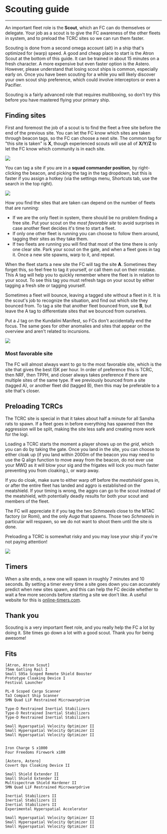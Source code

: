 # Scouting guide

---

An important fleet role is the **Scout**, which an FC can do themselves or delegate. Your job as a scout is to give the FC awareness of the other fleets in system, and to preload the TCRC sites so we can run them faster.

Scouting is done from a second omega account (alt) in a ship that's optimized for (warp) speed. A good and cheap place to start is the Atron Scout at the bottom of this guide. It can be trained in about 15 minutes on a fresh character. A more expensive but even faster option is the Astero. However, please understand that losing scout ships is common, especially early on. Once you have been scouting for a while you will likely discover your own scout ship preference, which could involve interceptors or even a Pacifier.

Scouting is a fairly advanced role that requires multiboxing, so don't try this before you have mastered flying your primary ship.

## Finding sites

First and foremost the job of a scout is to find the fleet a free site before the end of the previous site. You can let the FC know which sites are taken through beacon tags, so the FC can choose a next site. The common tag for "this site is taken" is **X**, though experienced scouts will use all of **X/Y/Z** to let the FC know which community is in each site.

![](taggingsite.png)

You can tag a site if you are in a **squad commander position**, by right-clicking the beacon, and picking the tag in the tag dropdown, but this is faster if you assign a hotkey (via the settings menu, Shortcuts tab, use the search in the top right).

![](tagginghotkey.png)

How you find the sites that are taken can depend on the number of fleets that are running:

- If we are the only fleet in system, there should be no problem finding a free site. Put your scout on the _most favorable site_ to avoid surprises in case another fleet decides it's time to start a fleet.
- If only one other fleet is running you can choose to follow them around, tagging their sites as they take them.
- If two fleets are running you will find that most of the time there is only one clear site. Park your scout on the gate, and when a fleet goes in tag it. Once a new site spawns, warp to it, and repeat.

When the fleet starts a new site the FC will tag the site **A**. Sometimes they forget this, so feel free to tag it yourself, or call them out on their mistake. This A tag will help you to quickly remember where the fleet is in relation to your scout. To see this tag you must refresh tags on your scout by either tagging a fresh site or tagging yourself.

Sometimes a fleet will bounce, leaving a tagged site without a fleet in it. It is the scout's job to recognize the situation, and find out which site they bounced from. To tag a site that another fleet bounced from, use **B**, but leave the A tag to differentiate sites that we bounced from ourselves.

Put a J tag on the Kundalini Manifest, so FCs don't accidentally end the focus. The same goes for other anomalies and sites that appear on the overview and aren't related to incursions.

![](taggedexample.png)

### Most favorable site

The FC will almost always want to go to the most favorable site, which is the site that gives the best ISK per hour. In order of preference this is TCRC, then NRF, then TPPH, and closer always takes preference if there are multiple sites of the same type. If we previously bounced from a site (tagged A), or another fleet did (tagged B), then this may be preferable to a site that's closer.


## Preloading TCRCs

The TCRC site is special in that it takes about half a minute for all Sansha rats to spawn. If a fleet goes in before everything has spawned then the aggression will be split, making the site less safe and creating more work for the logi.

Loading a TCRC starts the moment a player shows up on the _grid_, which you can do by taking the gate. Once you land in the site, you can choose to either cloak up (if you land within 2000m of the beacon you may need to use the Q align function to move away from the beacon, do not ever use your MWD as it will blow your sig and the frigates will lock you much faster preventing you from cloaking.), or warp away.

If you do cloak, make sure to either warp off before the _meatshield_ goes in, or after the entire fleet has landed and aggro is established on the meatshield. If your timing is wrong, the aggro can go to the scout instead of the meatshield, with potentially deadly results for both your scout and members of the fleet.

The FC will appreciate it if you tag the two _Schmaeels_ close to the MTAC factory (or Romi), and the only _Auga_ that spawns. Those two _Schmaeels_ in particular will respawn, so we do not want to shoot them until the site is done.

Preloading a TCRC is somewhat risky and you may lose your ship if you're not paying attention!

![](tcrc-x.png)


## Timers

When a site ends, a new one will spawn in roughly 7 minutes and 10 seconds. By setting a timer every time a site goes down you can accurately predict when new sites spawn, and this can help the FC decide whether to wait a few more seconds before starting a site we don't like. A useful website for this is [online-timers.com](https://www.online-timers.com/multiple-timers).

## Thank you

Scouting is a very important fleet role, and you really help the FC a lot by doing it. Site times go down a lot with a good scout. Thank you for being awesome!

## Fits

```
[Atron, Atron Scout]
75mm Gatling Rail I
Small S95a Scoped Remote Shield Booster
Prototype Cloaking Device I
Festival Launcher

PL-0 Scoped Cargo Scanner
Ta3 Compact Ship Scanner
5MN Quad LiF Restrained Microwarpdrive

Type-D Restrained Inertial Stabilizers
Type-D Restrained Inertial Stabilizers
Type-D Restrained Inertial Stabilizers

Small Hyperspatial Velocity Optimizer II
Small Hyperspatial Velocity Optimizer II
Small Hyperspatial Velocity Optimizer II


Iron Charge S x1000
Four Freedoms Firework x100
```

```
[Astero, Astero]
Covert Ops Cloaking Device II

Small Shield Extender II
Small Shield Extender II
Multispectrum Shield Hardener II
5MN Quad LiF Restrained Microwarpdrive

Inertial Stabilizers II
Inertial Stabilizers II
Inertial Stabilizers II
Experimental Hyperspatial Accelerator

Small Hyperspatial Velocity Optimizer II
Small Hyperspatial Velocity Optimizer II
Small Hyperspatial Velocity Optimizer II
```
